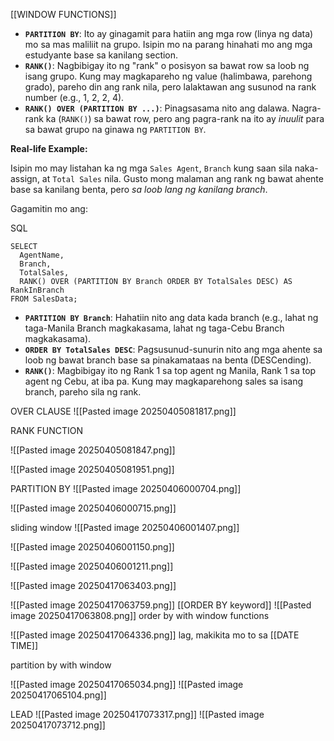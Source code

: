 [[WINDOW FUNCTIONS]]


- **`PARTITION BY`**: Ito ay ginagamit para hatiin ang mga row (linya ng data) mo sa mas maliliit na grupo. Isipin mo na parang hinahati mo ang mga estudyante base sa kanilang section.
- **`RANK()`**: Nagbibigay ito ng "rank" o posisyon sa bawat row sa loob ng isang grupo. Kung may magkapareho ng value (halimbawa, parehong grado), pareho din ang rank nila, pero lalaktawan ang susunod na rank number (e.g., 1, 2, 2, 4).
- **`RANK() OVER (PARTITION BY ...)`**: Pinagsasama nito ang dalawa. Nagra-rank ka (`RANK()`) sa bawat row, pero ang pagra-rank na ito ay _inuulit_ para sa bawat grupo na ginawa ng `PARTITION BY`.

**Real-life Example:**

Isipin mo may listahan ka ng mga `Sales Agent`, `Branch` kung saan sila naka-assign, at `Total Sales` nila. Gusto mong malaman ang rank ng bawat ahente base sa kanilang benta, pero _sa loob lang ng kanilang branch_.

Gagamitin mo ang:

SQL

```
SELECT
  AgentName,
  Branch,
  TotalSales,
  RANK() OVER (PARTITION BY Branch ORDER BY TotalSales DESC) AS RankInBranch
FROM SalesData;

```

- **`PARTITION BY Branch`**: Hahatiin nito ang data kada branch (e.g., lahat ng taga-Manila Branch magkakasama, lahat ng taga-Cebu Branch magkakasama).
- **`ORDER BY TotalSales DESC`**: Pagsusunud-sunurin nito ang mga ahente sa loob ng bawat branch base sa pinakamataas na benta (DESCending).
- **`RANK()`**: Magbibigay ito ng Rank 1 sa top agent ng Manila, Rank 1 sa top agent ng Cebu, at iba pa. Kung may magkaparehong sales sa isang branch, pareho sila ng rank.


OVER CLAUSE
![[Pasted image 20250405081817.png]]

RANK FUNCTION

![[Pasted image 20250405081847.png]]

![[Pasted image 20250405081951.png]]

PARTITION BY
![[Pasted image 20250406000704.png]]

![[Pasted image 20250406000715.png]]

sliding window
![[Pasted image 20250406001407.png]]


![[Pasted image 20250406001150.png]]

![[Pasted image 20250406001211.png]]

![[Pasted image 20250417063403.png]]

![[Pasted image 20250417063759.png]]
[[ORDER BY keyword]]
![[Pasted image 20250417063808.png]]
order by with window functions

![[Pasted image 20250417064336.png]]
lag, makikita mo to sa [[DATE TIME]] 

partition by with window

![[Pasted image 20250417065034.png]]
![[Pasted image 20250417065104.png]]

LEAD
![[Pasted image 20250417073317.png]]
![[Pasted image 20250417073712.png]]

